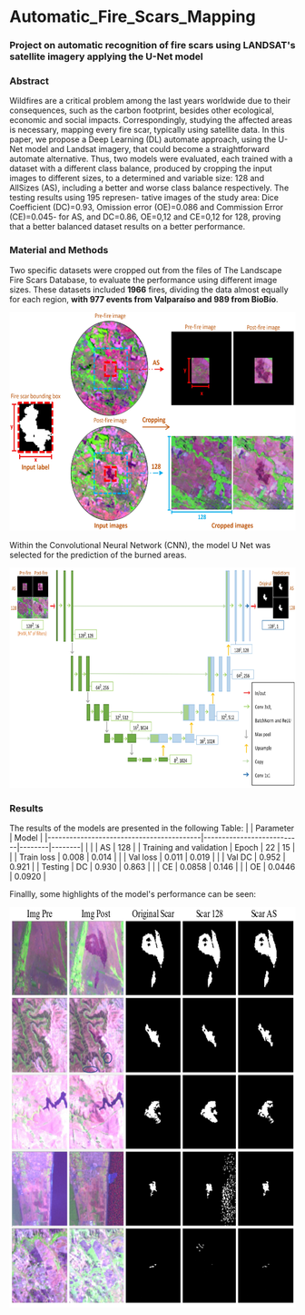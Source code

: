 # Automatic_Fire_Scars_Mapping
### Project on automatic recognition of fire scars using LANDSAT's satellite imagery applying the U-Net model

### Abstract

Wildfires are a critical problem among the last years worldwide due to their consequences, such
as the carbon footprint, besides other ecological, economic and social impacts. Correspondingly,
studying the affected areas is necessary, mapping every fire scar, typically using satellite data.
In this paper, we propose a Deep Learning (DL) automate approach, using the U-Net model and
Landsat imagery, that could become a straightforward automate alternative. Thus, two models
were evaluated, each trained with a dataset with a different class balance, produced by cropping
the input images to different sizes, to a determined and variable size: 128 and AllSizes (AS),
including a better and worse class balance respectively. The testing results using 195 represen-
tative images of the study area: Dice Coefficient (DC)=0.93, Omission error (OE)=0.086 and
Commission Error (CE)=0.045- for AS, and DC=0.86, OE=0,12 and CE=0,12 for 128, proving
that a better balanced dataset results on a better performance.

### Material and Methods

Two specific datasets were cropped out from the files of The Landscape Fire Scars Database, to evaluate the performance using different image sizes. These datasets included **1966** fires, dividing the data almost equally for each region, **with 977 events from Valparaíso and 989 from BioBío**. 

<img src="Images/methods_data.jpg" width="615" height="384">

Within the Convolutional Neural Network (CNN), the model U Net was selected for the prediction of the burned areas.

<img src="Images/u_net.jpg" width="755" height="387">

### Results

The results of the models are presented in the following Table:
|                                          | Parameter                 | Model           | 
|------------------------------------------|---------------------------|--------|--------|
|                                          |                           | AS     | 128    |
| Training and validation                  | Epoch                     | 22     | 15     |
|                                          | Train loss                | 0.008  | 0.014  |
|                                          | Val loss                  | 0.011  | 0.019  |
|                                          | Val DC                    | 0.952  | 0.921  |
| Testing                                  | DC                        | 0.930  | 0.863  |
|                                          | CE                        | 0.0858 | 0.146  |
|                                          | OE                        | 0.0446 | 0.0920 |

Finallly, some highlights of the model's performance can be seen:

<img src="Images/performance_sum.jpg" width="732" height="704">

